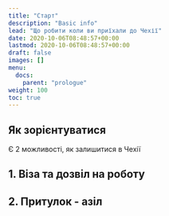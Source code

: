 ```yaml
---
title: "Старт"
description: "Basic info"
lead: "Що робити коли ви приїхали до Чехії"
date: 2020-10-06T08:48:57+00:00
lastmod: 2020-10-06T08:48:57+00:00
draft: false
images: []
menu:
  docs:
    parent: "prologue"
weight: 100
toc: true
---
```


## Як зорієнтуватися

Є 2 можливості, як залишитися в Чехії

## 1. Віза та дозвіл на роботу

## 2. Притулок - азіл

